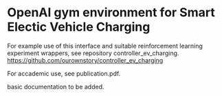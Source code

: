 # OpenAI gym environment for Smart Electic Vehicle Charging

For example use of this interface and suitable reinforcement learning experiment wrappers, see repository controller_ev_charging.
https://github.com/ourownstory/controller_ev_charging

For accademic use, see publication.pdf.

basic documentation to be added.


